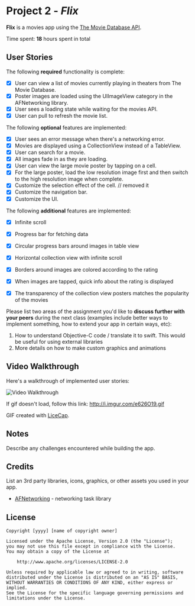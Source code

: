 # Project 2 - *Flix*

**Flix** is a movies app using the [The Movie Database API](http://docs.themoviedb.apiary.io/#).

Time spent: **18** hours spent in total

## User Stories

The following **required** functionality is complete:

- [x] User can view a list of movies currently playing in theaters from The Movie Database.
- [x] Poster images are loaded using the UIImageView category in the AFNetworking library.
- [x] User sees a loading state while waiting for the movies API.
- [x] User can pull to refresh the movie list.

The following **optional** features are implemented:

- [x] User sees an error message when there's a networking error.
- [x] Movies are displayed using a CollectionView instead of a TableView.
- [x] User can search for a movie.
- [x] All images fade in as they are loading.
- [x] User can view the large movie poster by tapping on a cell.
- [x] For the large poster, load the low resolution image first and then switch to the high resolution image when complete.
- [x] Customize the selection effect of the cell. // removed it
- [x] Customize the navigation bar.
- [x] Customize the UI.

The following **additional** features are implemented:

- [x] Infinite scroll
- [x] Progress bar for fetching data
- [x] Circular progress bars around images in table view
- [x] Horizontal collection view with infinite scroll
- [x] Borders around images are colored according to the rating
- [x] When images are tapped, quick info about the rating is displayed
- [x] The transparency of the collection view posters matches the popularity of the movies


Please list two areas of the assignment you'd like to **discuss further with your peers** during the next class (examples include better ways to implement something, how to extend your app in certain ways, etc):

1. How to understand Objective-C code / translate it to swift. This would be useful for using external libraries
2. More details on how to make custom graphics and animations

## Video Walkthrough

Here's a walkthrough of implemented user stories:

<img src='http://i.imgur.com/e626O19.gif' title='Video Walkthrough' width='' alt='Video Walkthrough' />

If gif doesn't load, follow this link: http://i.imgur.com/e626O19.gif

GIF created with [LiceCap](http://www.cockos.com/licecap/).

## Notes

Describe any challenges encountered while building the app.

## Credits

List an 3rd party libraries, icons, graphics, or other assets you used in your app.

- [AFNetworking](https://github.com/AFNetworking/AFNetworking) - networking task library

## License

    Copyright [yyyy] [name of copyright owner]

    Licensed under the Apache License, Version 2.0 (the "License");
    you may not use this file except in compliance with the License.
    You may obtain a copy of the License at

        http://www.apache.org/licenses/LICENSE-2.0

    Unless required by applicable law or agreed to in writing, software
    distributed under the License is distributed on an "AS IS" BASIS,
    WITHOUT WARRANTIES OR CONDITIONS OF ANY KIND, either express or implied.
    See the License for the specific language governing permissions and
    limitations under the License.
